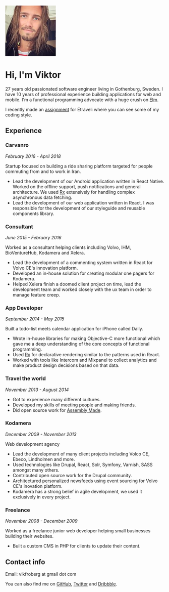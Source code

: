 ![me](13087668_10153996017085170_5196513416301189826_n.jpg)

# Hi, I'm Viktor
27 years old passionated software engineer living in Gothenburg, Sweden.
I have 10 years of professional experience building applications for web
and mobile. I'm a functional programming advocate with a huge crush on [Elm](http://elm-lang.org).

I recently made an [assignment](https://github.com/vikfroberg/etraveli) for Etraveli where you can see some of my
coding style.

## Experience

### Carvanro
*February 2016 - April 2018*

Startup focused on building a ride sharing platform targeted for people
commuting from and to work in Iran.

- Lead the development of our Android application written in React Native. Worked on the offline support, push notifications and general architecture. We used [Rx](https://github.com/reactivex/rxjs) extensively for handling complex asynchronous data fetching.
- Lead the development of our web application written in React. I was responsible for the development of our styleguide and reusable components library.

### Consultant
*June 2015 - February 2016*

Worked as a consultant helping clients including Volvo, IHM, BioVentureHub, Kodamera and Xelera.

- Lead the development of a commenting system written in React for Volvo CE's innovation platform.
- Developed an in-house solution for creating modular one pagers for Kodamera.
- Helped Xelera finish a doomed client project on time, lead the development
team and worked closely with the ux team in order to manage feature creep.

### App Developer
*September 2014 - May 2015*

Built a todo-list meets calendar application for iPhone called Daily.

- Wrote in-house libraries for making Objective-C more functional which gave me a deep understanding of the core concepts of functional programming.
- Used [Rx](https://github.com/reactivex/rxjs) for declarative rendering similar to the patterns used in React.
- Worked with tools like Intercom and Mixpanel to collect analytics and make product design decisions based on that data.

### Travel the world
*November 2013 - August 2014*

- Got to experience many different cultures.
- Developed my skills of meeting people and making friends.
- Did open source work for [Assembly Made](https://assemblymade.com).

### Kodamera
*December 2009 - November 2013*

Web development agency

- Lead the development of many client projects including Volco CE, Ebeco, Lindholmen and more.
- Used technologies like Drupal, React, Solr, Symfony, Varnish, SASS amongst many others.
- Contributed open source work for the Drupal community.
- Architectured personalized newsfeeds using event sourcing for Volvo CE's inovation platform.
- Kodamera has a strong belief in agile development, we used it exclusively in every project.

### Freelance
*November 2008 - December 2009*

Worked as a freelance junior web developer helping small businesses building their websites.

- Built a custom CMS in PHP for clients to update their content.


## Contact info
Email: vikfroberg at gmail dot com

You can also find me on [GitHub](https://github.com/vikfroberg), [Twitter](https://twitter.com) and [Dribbble](https://dribbble.com/vikfroberg).
